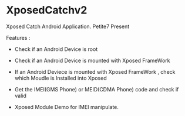 # XposedCatchv2

Xposed Catch Android Application. Petite7 Present

Features : 
 + Check if an Android Device is root
 
 + Check if an Android Device is mounted with Xposed FrameWork
 
 + If an Android Deviece is mounted with Xposed FrameWork , check which Moudle is Installed into Xposed
 
 + Get the IMEI(GMS Phone) or MEID(CDMA Phone) code and check if valid
 
 + Xposed Module Demo for IMEI manipulate.
